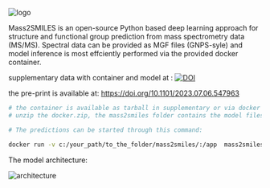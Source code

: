 
![logo](https://github.com/volvox292/mass2smiles/assets/63146629/7e5b37dc-534b-4780-b310-45f197283709)

Mass2SMILES is an open-source Python based deep learning approach for structure and functional group prediction from mass spectrometry data (MS/MS). Spectral data can be provided as MGF files (GNPS-syle) and model inference is most effciently performed via the provided docker container.


supplementary data with container and model at : [![DOI](https://zenodo.org/badge/DOI/10.5281/zenodo.7883491.svg)](https://doi.org/10.5281/zenodo.7883491)

the pre-print is available at: https://doi.org/10.1101/2023.07.06.547963

```bash {bash, echo=T, eval=F}
# the container is available as tarball in supplementary or via docker pull delser292/mass2smiles:final
# unzip the docker.zip, the mass2smiles folder contains the model files and scripts to execute everything and it is important to specify the path to this folder when starting predictions.

# The predictions can be started through this command:

docker run -v c:/your_path/to_the_folder/mass2smiles/:/app  mass2smiles:transformer_v1 conda run -n tf python app/mass2smiles_transformer.py your_mgf_file.mgf /app
```

The model architecture:

![architecture](https://github.com/volvox292/mass2smiles/assets/63146629/3e4313d8-43b2-469d-bab6-c8670a00f62d)



